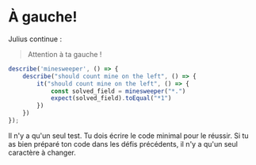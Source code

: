 # À gauche!

Julius continue :

> Attention à ta gauche !

```typescript
describe('minesweeper', () => {
    describe("should count mine on the left", () => {
        it("should count mine on the left", () => {
            const solved_field = minesweeper("*.")
            expect(solved_field).toEqual("*1")
        })    
    })
});
```

Il n'y a qu'un seul test. Tu dois écrire le code minimal pour le réussir. Si tu as bien préparé ton code dans les défis précédents, il n'y a qu'un seul caractère à changer.